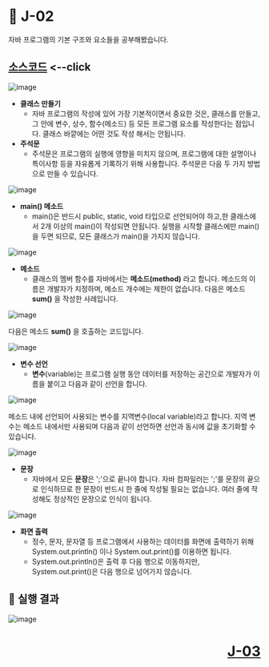 # 📖 J-02
자바 프로그램의 기본 구조와 요소들을 공부해봤습니다.

[소스코드](./J02.java) <--click
---
![image](https://github.com/user-attachments/assets/1146fd85-ec26-4bcd-bfaf-c3094d7afa94)


* **클래스 만들기**
  * 자바 프로그램의 작성에 있어 가장 기본적이면서 중요한 것은, 클래스를 만들고, 그 안에 변수, 상수, 함수(메소드) 등 모든 프로그램 요소를 작성한다는 점입니다. 클래스 바깥에는 어떤 것도 작성 해서는 안됩니다.
* **주석문**
  * 주석문은 프로그램의 실행에 영향을 미치지 않으며, 프로그램에 대한 설명이나 특이사항 등을 자유롭게 기록하기 위해 사용합니다. 주석문은 다음 두 가지 방법으로 만들 수 있습니다.

![image](https://github.com/user-attachments/assets/3e7803ca-d4e4-4978-a8a5-c5193ee9c745)

* **main() 메소드**
  * main()은 반드시 public, static, void 타입으로 선언되어야 하고,한 클래스에서 2개 이상의 main()이 작성되면 안됩니다. 실행을 시작할 클래스에만 main()을 두면 되므로, 모든 클래스가 main()을 가지지 않습니다.

![image](https://github.com/user-attachments/assets/a294f477-04c8-4829-b189-7d89e04cfbdc)

* **메소드**
  * 클래스의 멤버 함수를 자바에서는 **메소드(method)** 라고 합니다. 메소드의 이름은 개발자가 지정하며, 메소드 개수에는 제한이 없습니다. 다음은 메소드 **sum()** 을 작성한 사례입니다.
 
![image](https://github.com/user-attachments/assets/a80387b5-987d-48d1-908e-8572531e7801)

   다음은 메소드 **sum()** 을 호출하는 코드입니다.
   
![image](https://github.com/user-attachments/assets/36903f9c-d069-447b-811e-52ec6032c0da)

* **변수 선언**
  * **변수**(variable)는 프로그램 실행 동안 데이터를 저장하는 공간으로 개발자가 이름을 붙이고 다음과 같이 선언을 합니다.

![image](https://github.com/user-attachments/assets/548f9b42-b2fe-4d4d-acb8-35d0b5889efc)
 
메소드 내에 선언되어 사용되는 변수를 지역변수(local variable)라고 합니다. 지역 변수는 메소드 내에서만 사용되며 다음과 같이 선언하면 선언과 동시에 값을 초기화할 수 있습니다.

![image](https://github.com/user-attachments/assets/4469fe66-2865-45cb-8250-dce9551de3e0)

* **문장**
  * 자바에서 모든 **문장**은 ';'으로 끝나야 합니다. 자바 컴파일러는 ';'를 문장의 끝으로 인식하므로 한 문장이 반드시 한 줄에 작성될 필요는 없습니다. 여러 줄에 작성해도 정상적인 문장으로 인식이 됩니다.
 
![image](https://github.com/user-attachments/assets/1ed50016-1eef-4214-9940-6296c86f023f)

* **화면 출력**
  * 정수, 문자, 문자열 등 프로그램에서 사용하는 데이터를 화면에 출력하기 위해 System.out.println() 이나 System.out.print()를 이용하면 됩니다.
  * System.out.println()은 출력 후 다음 행으로 이동하지만, System.out.print()은 다음 행으로 넘어가지 않습니다.

📘 실행 결과
---
![image](https://github.com/user-attachments/assets/c70a029c-2620-4e77-a391-158b733f5768)


# <p align="right">[J-03](./J_03.md)</p>
